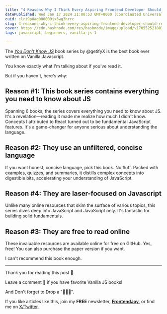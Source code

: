 ```yaml
---
title: "4 Reasons Why I Think Every Aspiring Frontend Developer Should Read "You Don't Know JS" book series✨📚"
datePublished: Wed Jan 17 2024 21:00:53 GMT+0000 (Coordinated Universal Time)
cuid: clri9p8ag000009jx5wg3hrrc
slug: 4-reasons-why-i-think-every-aspiring-frontend-developer-should-read-you-dont-know-js-book-series
cover: https://cdn.hashnode.com/res/hashnode/image/upload/v1705525218832/0f88bc62-953a-48fe-86d2-240619ef9d51.jpeg
tags: javascript, beginners, vanilla-js-1

---
```


The [_You Don't Know JS_](https://github.com/getify/You-Dont-Know-JS) book series by @getifyX is the best book ever written on Vanilla Javascript.

You know exactly what I'm talking about if you've read it.

But if you haven't, here's why:

## Reason #1: This book series contains everything you need to know about JS

Spanning 6 books, the series covers everything you need to know about JS. It's a revelation—reading it made me realize how much I didn't know. Concepts I attributed to React turned out to be fundamental JavaScript features. It's a game-changer for anyone serious about understanding the language.

## Reason #2: They use an unfiltered, concise language

If you want honest, concise language, pick this book. No fluff. Packed with examples, quizzes, and summaries, it distills complex concepts into digestible bits, accelerating your understanding of JavaScript.

## Reason #4: They are laser-focused on Javascript

Unlike many online resources that skim the surface of various topics, this series dives deep into JavaScript and JavaScript only. It's fantastic for building solid fundamentals.

## Reason #3: They are free to read online

These invaluable resources are available online for free on GitHub. Yes, free! You can also purchase the paper version if you want.

I can't recommend this book enough.

---

Thank you for reading this post 🙏.

Leave a comment 📩 if you have favorite Vanilla JS books!

And Don't forget to Drop a "💖🦄🔥".

If you like articles like this, join my **FREE** newsletter, **[FrontendJoy](https://frontendjoy.substack.com/)**, or find me on [X/Twitter](https://twitter.com/_ndeyefatoudiop).
